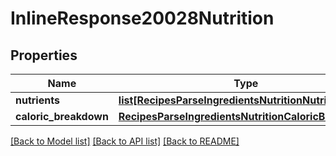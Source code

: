 # InlineResponse20028Nutrition

## Properties
Name | Type | Description | Notes
------------ | ------------- | ------------- | -------------
**nutrients** | [**list[RecipesParseIngredientsNutritionNutrients]**](RecipesParseIngredientsNutritionNutrients.md) |  | 
**caloric_breakdown** | [**RecipesParseIngredientsNutritionCaloricBreakdown**](RecipesParseIngredientsNutritionCaloricBreakdown.md) |  | 

[[Back to Model list]](../README.md#documentation-for-models) [[Back to API list]](../README.md#documentation-for-api-endpoints) [[Back to README]](../README.md)


